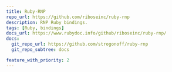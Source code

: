 ```yaml
---
title: Ruby-RNP
repo_url: https://github.com/riboseinc/ruby-rnp
description: RNP Ruby bindings.
tags: [Ruby, bindings]
docs_url: https://www.rubydoc.info/github/riboseinc/ruby-rnp/
docs:
  git_repo_url: https://github.com/strogonoff/ruby-rnp
  git_repo_subtree: docs

feature_with_priority: 2
---
```

